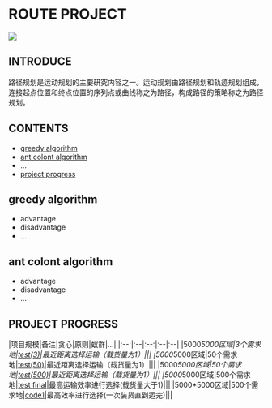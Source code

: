 # ROUTE PROJECT
![](https://i.imgur.com/rK83I2I.jpg)
## INTRODUCE
   路径规划是运动规划的主要研究内容之一。运动规划由路径规划和轨迹规划组成，连接起点位置和终点位置的序列点或曲线称之为路径，构成路径的策略称之为路径规划。
## CONTENTS
- [greedy algorithm](https://github.com/chenyihangis/route-project#greedy-algorithm)
- [ant colont algorithm](https://github.com/chenyihangis/route-project#ant-colont-algorithm)
- ...
- [project progress](https://github.com/chenyihangis/route-project#project-progress)
## greedy algorithm
- advantage
- disadvantage
- ...
## ant colont algorithm
- advantage
- disadvantage
- ...
## PROJECT PROGRESS
|项目规模|备注|贪心|原则|蚁群|...|
|:--:|:--|:--:|:--|:--|
|5000*5000区域|3个需求地|<a href="https://github.com/chenyihangis/route-project/blob/master/greedy%20algorithm/test(3)" target="-blank">test(3)</a>|最近距离选择运输（载货量为1）|||
|5000*5000区域|50个需求地|<a href="https://github.com/chenyihangis/route-project/blob/master/greedy%20algorithm/test(50)" target="-blank">test(50)</a>|最近距离选择运输（载货量为1）|||
|5000*5000区域|50个需求地|<a href="https://github.com/chenyihangis/route-project/blob/master/greedy%20algorithm/test(500)" target="-blank">test(500)</a>|最近距离选择运输（载货量为1）|||
|5000*5000区域|500个需求地|<a href="https://github.com/chenyihangis/route-project/blob/master/greedy%20algorithm/test%20final" target="-blank">test final</a>|最高运输效率进行选择(载货量大于1)|||
|5000*5000区域|500个需求地|<a href="https://github.com/chenyihangis/route-project/blob/master/greedy%20algorithm/code1.txt" target="-blank">code1</a>|最高效率进行选择(一次装货直到运完)|||
